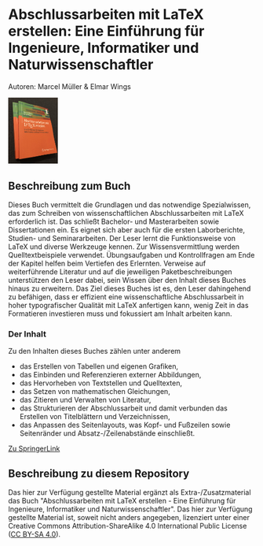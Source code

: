# Abschlussarbeiten mit LaTeX erstellen: Eine Einführung für Ingenieure, Informatiker und Naturwissenschaftler

Autoren: Marcel Müller & Elmar Wings

<img src="Abschlussarbeiten-mit-LaTeX-erstellen_Cover.jpg" width="20%" height="20%">


## Beschreibung zum Buch
Dieses Buch vermittelt die Grundlagen und das notwendige Spezialwissen, das zum Schreiben von wissenschaftlichen Abschlussarbeiten mit LaTeX erforderlich ist. Das schließt Bachelor- und Masterarbeiten sowie Dissertationen ein. Es eignet sich aber auch für die ersten Laborberichte, Studien- und Seminararbeiten.
Der Leser lernt die Funktionsweise von LaTeX und diverse Werkzeuge kennen. Zur Wissensvermittlung werden Quelltextbeispiele verwendet. Übungsaufgaben und Kontrollfragen am Ende der Kapitel helfen beim Vertiefen des Erlernten. Verweise auf weiterführende Literatur und auf die jeweiligen Paketbeschreibungen unterstützen den Leser dabei, sein Wissen über den Inhalt dieses Buches hinaus zu erweitern.
Das Ziel dieses Buches ist es, den Leser dahingehend zu befähigen, dass er effizient eine wissenschaftliche Abschlussarbeit in hoher typografischer Qualität mit LaTeX anfertigen kann, wenig Zeit in das Formatieren investieren muss und fokussiert am Inhalt arbeiten kann.

### Der Inhalt
Zu den Inhalten dieses Buches zählen unter anderem
* das Erstellen von Tabellen und eigenen Grafiken,
* das Einbinden und Referenzieren externer Abbildungen,
* das Hervorheben von Textstellen und Quelltexten,
* das Setzen von mathematischen Gleichungen,
* das Zitieren und Verwalten von Literatur,
* das Strukturieren der Abschlussarbeit und damit verbunden das Erstellen von Titelblättern und Verzeichnissen,
* das Anpassen des Seitenlayouts, was Kopf- und Fußzeilen sowie Seitenränder und Absatz-/Zeilenabstände einschließt.

[Zu SpringerLink](https://link.springer.com/book/10.1007/978-3-658-34430-6)


## Beschreibung zu diesem Repository
Das hier zur Verfügung gestellte Material ergänzt als Extra-/Zusatzmaterial das Buch "Abschlussarbeiten mit LaTeX erstellen - Eine Einführung für Ingenieure, Informatiker und Naturwissenschaftler". 
Das hier zur Verfügung gestellte Material ist, soweit nicht anders angegeben, lizenziert unter einer Creative Commons Attribution-ShareAlike 4.0 International Public License ([CC BY-SA 4.0](https://creativecommons.org/licenses/by-sa/4.0/)).
